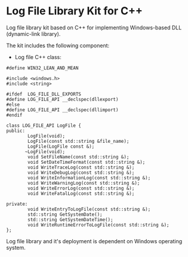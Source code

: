 Log File Library Kit for C++
============================

Log file library kit based on C++ for implementing Windows-based DLL (dynamic-link library).

The kit includes the following component:

* Log file C++ class:

```
#define WIN32_LEAN_AND_MEAN

#include <windows.h>
#include <string>

#ifdef  LOG_FILE_DLL_EXPORTS
#define LOG_FILE_API __declspec(dllexport)
#else
#define LOG_FILE_API __declspec(dllimport)
#endif

class LOG_FILE_API LogFile {
public:
        LogFile(void);
        LogFile(const std::string &file_name);
        LogFile(LogFile const &);
       ~LogFile(void);
        void SetFileName(const std::string &);
        void SetDateTimeFormat(const std::string &);
        void WriteTraceLog(const std::string &);
        void WriteDebugLog(const std::string &);
        void WriteInformationLog(const std::string &);
        void WriteWarningLog(const std::string &);
        void WriteErrorLog(const std::string &);
        void WriteFatalLog(const std::string &);

private:
        void WriteEntryToLogFile(const std::string &);
        std::string GetSystemDate();
        std::string GetSystemDateTime();
        void WriteRuntimeErrorToLogFile(const std::string &);
};
```

Log file library and it's deployment is dependent on Windows operating system.